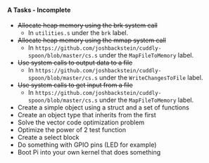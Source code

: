 #### A Tasks - Incomplete

* ~~Allocate heap memory using the brk system call~~
  * In `utilities.s` under the `brk` label.
* ~~Allocate heap memory using the mmap system call~~
  * In `https://github.com/joshbackstein/cuddly-spoon/blob/master/cs.s` under the `MapFileToMemory` label.
* ~~Use system calls to output data to a file~~
  * In `https://github.com/joshbackstein/cuddly-spoon/blob/master/cs.s` under the `WriteChangesToFile` label.
* ~~Use system calls to get input from a file~~
  * In `https://github.com/joshbackstein/cuddly-spoon/blob/master/cs.s` under the `MapFileToMemory` label.
* Create a simple object using a struct and a set of functions
* Create an object type that inherits from the first
* Solve the vector code optimization problem
* Optimize the power of 2 test function
* Create a select block
* Do something with GPIO pins (LED for example)
* Boot Pi into your own kernel that does something
